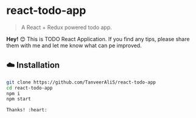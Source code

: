 # react-todo-app

> A React + Redux powered todo app.

**Hey!** :blush: This is TODO React Application. If you find any tips, please share them with me and let me know what can pe improved.

## :cloud: Installation

```sh
git clone https://github.com/TanveerAliS/react-todo-app
cd react-todo-app
npm i
npm start

Thanks! :heart:

